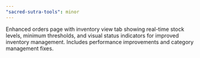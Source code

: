```yaml
---
"sacred-sutra-tools": minor
---
```


Enhanced orders page with inventory view tab showing real-time stock levels, minimum thresholds, and visual status indicators for improved inventory management. Includes performance improvements and category management fixes.